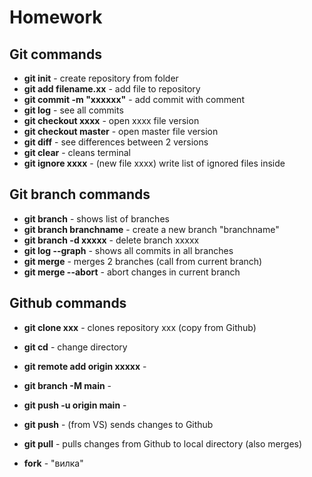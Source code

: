 # Homework

## Git commands

* **git init** - create repository from folder
* **git add filename.xx** - add file to repository
* **git commit -m "xxxxxx"** - add commit with comment
* **git log** - see all commits
* **git checkout xxxx** - open xxxx file version
* **git checkout master** - open master file version
* **git diff** - see differences between 2 versions
* **git clear** - cleans terminal
* **git ignore xxxx** - (new file xxxx) write list of ignored files inside

## Git branch commands

* **git branch** - shows list of branches
* **git branch branchname** - create a new branch "branchname"
* **git branch -d xxxxx** - delete branch xxxxx
* **git log --graph** - shows all commits in all branches
* **git merge** - merges 2 branches (call from current branch)
* **git merge --abort** - abort changes in current branch  

## Github commands

* **git clone xxx** - clones repository xxx (copy from Github)
* **git cd** - change directory
* **git remote add origin xxxxx** - 
* **git branch -M main** - 
* **git push -u origin main** - 
* **git push** - (from VS) sends changes to Github
* **git pull** - pulls changes from Github to local directory (also merges)

* **fork** - "вилка"